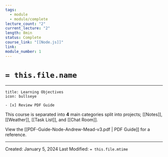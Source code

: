```yaml
---
tags:
  - module
  - module/complete
lecture_count: "2"
current_lecture: "2"
length: 8min
status: Complete
course_link: "[[Node.js]]"
link: 
module_number: 1
---
```

# `= this.file.name` 
---

```ad-hint
title: Learning Objectives
icon: bullseye

- [x] Review PDF Guide

```

This course is separated into **4** main categories split into projects; [[Notes]], [[Weather]], [[Task List]], and [[Chat Room]].

View the [[PDF-Guide-Node-Andrew-Mead-v3.pdf | PDF Guide]] for a reference. 

---
Created: January 5, 2024
Last Modified: `= this.file.mtime`
